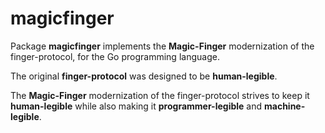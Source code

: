 # magicfinger

Package **magicfinger** implements the **Magic-Finger** modernization of the finger-protocol, for the Go programming language.

The original **finger-protocol** was designed to be **human-legible**.

The **Magic-Finger** modernization of the finger-protocol strives to keep it **human-legible** while also making it **programmer-legible** and **machine-legible**.
